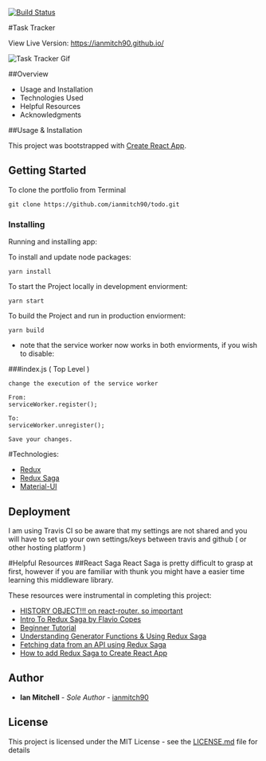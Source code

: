 [![Build Status](https://travis-ci.org/ianmitch90/todo.svg?branch=master)](https://travis-ci.org/ianmitch90/todo)

#Task Tracker

View Live Version: https://ianmitch90.github.io/

![Task Tracker Gif](https://thumbs.gfycat.com/ImmediateRaggedEuropeanfiresalamander-size_restricted.gif)

##Overview

* Usage and Installation
* Technologies Used
* Helpful Resources
* Acknowledgments

##Usage & Installation

This project was bootstrapped with [Create React App](https://github.com/facebook/create-react-app).

## Getting Started

To clone the portfolio from Terminal

```
git clone https://github.com/ianmitch90/todo.git
```
### Installing

Running and installing app:

To install and update node packages:

```
yarn install
```

To start the Project locally in development enviorment:
```
yarn start
```

To build the Project and run in production enviorment:
```
yarn build
```
* note that the service worker now works in both enviorments, if you wish to disable:

###index.js ( Top Level )
```
change the execution of the service worker

From:
serviceWorker.register();

To:
serviceWorker.unregister();

Save your changes.
```
#Technologies:
* [Redux](https://redux.js.org/)
* [Redux Saga](https://redux-saga.js.org/)
* [Material-UI](https://material-ui.com/)

## Deployment

I am using Travis CI so be aware that my settings are not shared and you will have to set up your own settings/keys between travis and github ( or other hosting platform )

#Helpful Resources
##React Saga
React Saga is pretty difficult to grasp at first, however if you are familiar with thunk you might have a easier time learning this middleware library.

These resources were instrumental in completing this project:

* [HISTORY OBJECT!!! on react-router. so important](https://github.com/ReactTraining/react-router/blob/master/packages/react-router/docs/api/history.md)
* [Intro To Redux Saga by Flavio Copes](https://flaviocopes.com/redux-saga/)
* [Beginner Tutorial](https://redux-saga.js.org/docs/introduction/BeginnerTutorial.html)
* [Understanding Generator Functions & Using Redux Saga](https://www.youtube.com/watch?v=o3A9EvMspig)
* [Fetching data from an API using Redux Saga](https://www.youtube.com/watch?v=jQ4YD7Ip6T4)
* [How to add Redux Saga to Create React App](https://www.youtube.com/watch?v=Bq_Hkj-G-4c)

## Author

* **Ian Mitchell** - *Sole Author* - [ianmitch90](https://github.com/ianmitch90)

## License

This project is licensed under the MIT License - see the [LICENSE.md](LICENSE.md) file for details